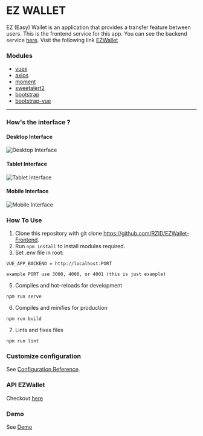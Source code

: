 # EZ WALLET

EZ (Easy) Wallet is an application that provides a transfer feature between users. This is the frontend service for this app. You can see the backend service [here](https://github.com/RZID/EZWallet-Backend/tree/dev). Visit the following link [EZWallet](http://52.204.186.223:44577)

### Modules
- [vuex](https://www.npmjs.com/package/vuex)
- [axios](https://www.npmjs.com/package/axios)
- [moment](https://www.npmjs.com/package/moment)
- [sweetalert2](https://www.npmjs.com/package/sweetalert2)
- [bootstrap](https://www.npmjs.com/package/bootstrap)
- [bootstrap-vue](https://www.npmjs.com/package/bootstrap-vue)

---

### How's the interface ?

#### Desktop Interface
![Desktop Interface](https://drive.google.com/uc?id=1jXF6aXLb2ZxquK3GOrZumZfWb1eb8pSx)

#### Tablet Interface
![Tablet Interface](https://drive.google.com/uc?id=15ltNz4aipYb1_TODnAa9_DuJC4QWlZjp)

#### Mobile Interface
![Mobile Interface](https://drive.google.com/uc?id=1hz8U5_HMuIvSfuUpmfLM0MrE8WUtJYoK)


### How To Use
1. Clone this repository with git clone https://github.com/RZID/EZWallet-Frontend.
2. Run ```npm install``` to install modules required.
3. Set .env file in root:
```
VUE_APP_BACKEND = http://localhost:PORT

example PORT use 3000, 4000, or 4001 (this is just example)
```
5. Compiles and hot-reloads for development
```
npm run serve
```

6. Compiles and minifies for production
```
npm run build
```

7. Lints and fixes files
```
npm run lint
```

### Customize configuration
See [Configuration Reference](https://cli.vuejs.org/config/).

### API EZWallet
Checkout [here](https://github.com/RZID/EZWallet-Backend/tree/dev)

### Demo
See [Demo](http://52.204.186.223:44577/)
